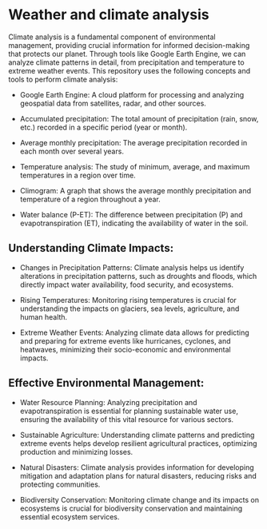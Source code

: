 # Weather and climate analysis

Climate analysis is a fundamental component of environmental management, providing crucial information for informed decision-making that protects our planet. Through tools like Google Earth Engine, we can analyze climate patterns in detail, from precipitation and temperature to extreme weather events. This repository uses the following concepts and tools to perform climate analysis:

- Google Earth Engine: A cloud platform for processing and analyzing geospatial data from satellites, radar, and other sources.

- Accumulated precipitation: The total amount of precipitation (rain, snow, etc.) recorded in a specific period (year or month).

- Average monthly precipitation: The average precipitation recorded in each month over several years.

- Temperature analysis: The study of minimum, average, and maximum temperatures in a region over time.

- Climogram: A graph that shows the average monthly precipitation and temperature of a region throughout a year.

- Water balance (P-ET): The difference between precipitation (P) and evapotranspiration (ET), indicating the availability of water in the soil.

## Understanding Climate Impacts:

- Changes in Precipitation Patterns: Climate analysis helps us identify alterations in precipitation patterns, such as droughts and floods, which directly impact water availability, food security, and ecosystems.

- Rising Temperatures: Monitoring rising temperatures is crucial for understanding the impacts on glaciers, sea levels, agriculture, and human health.

- Extreme Weather Events: Analyzing climate data allows for predicting and preparing for extreme events like hurricanes, cyclones, and heatwaves, minimizing their socio-economic and environmental impacts.

## Effective Environmental Management:
- Water Resource Planning: Analyzing precipitation and evapotranspiration is essential for planning sustainable water use, ensuring the availability of this vital resource for various sectors.

- Sustainable Agriculture: Understanding climate patterns and predicting extreme events helps develop resilient agricultural practices, optimizing production and minimizing losses.

- Natural Disasters: Climate analysis provides information for developing mitigation and adaptation plans for natural disasters, reducing risks and protecting communities.

- Biodiversity Conservation: Monitoring climate change and its impacts on ecosystems is crucial for biodiversity conservation and maintaining essential ecosystem services.

